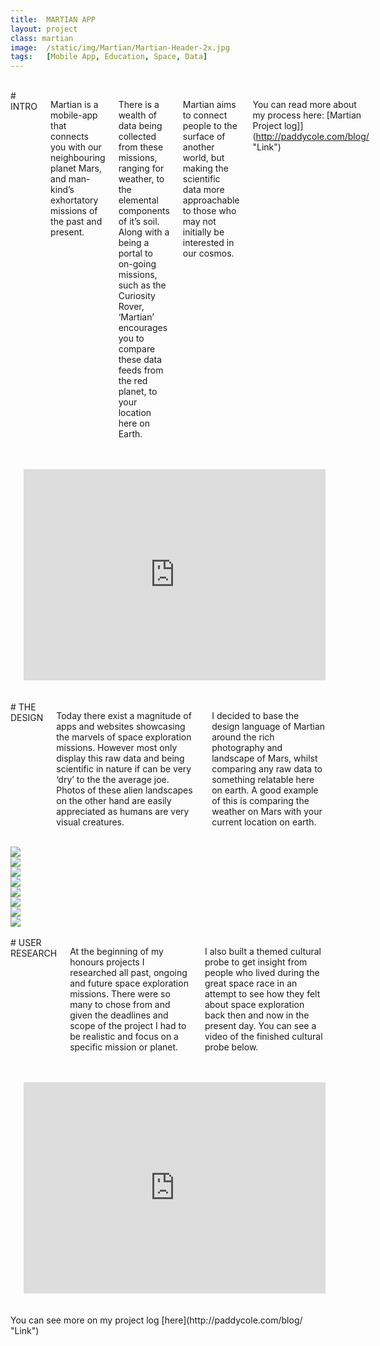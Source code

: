 ```yaml
---
title:  MARTIAN APP
layout: project
class: martian
image:  /static/img/Martian/Martian-Header-2x.jpg
tags:   [Mobile App, Education, Space, Data]
---
```


<div class="row">
  <div class="two columns">&nbsp;</div>
  <div class="eight columns" markdown="1">
# INTRO

Martian is a mobile-app that connects you with our neighbouring planet Mars, and man-kind’s exhortatory missions of the past and present.

There is a wealth of data being collected from these missions, ranging for weather, to the elemental components of it’s soil. Along with a being a portal to on-going missions, such as the Curiosity Rover, ‘Martian’ encourages you to compare these data feeds from the red planet, to your location here on Earth.

Martian aims to connect people to the surface of another world, but making the scientific data more approachable to those who may not initially be interested in our cosmos.

You can read more about my process here: [Martian Project log]](http://paddycole.com/blog/ "Link")
  </div>
  <div class="two columns">&nbsp;</div>
</div>


<div class="row">
  <div class="two columns">&nbsp;</div>
  <div class="eight columns">
    <div style="margin-bottom:2.5rem"></div>
    <iframe src="https://player.vimeo.com/video/126954206?color=ff9933" width="600" height="338" frameborder="0" webkitallowfullscreen mozallowfullscreen allowfullscreen></iframe>
    </div>
  <div class="two columns">&nbsp;</div>
</div>


<div class="row">
  <div class="two columns">&nbsp;</div>
  <div class="eight columns" markdown="1">
# THE DESIGN

Today there exist a magnitude of apps and websites showcasing the marvels of space exploration missions. However most only display this raw data and being scientific in nature if can be very ‘dry’ to the the average joe. Photos of these alien landscapes on the other hand are easily appreciated as humans are very visual creatures. 

I decided to base the design language of Martian around the rich photography and landscape of Mars, whilst comparing any raw data to something relatable here on earth. A good example of this is comparing the weather on Mars with your current location on earth. 
  </div>
  <div class="two columns">&nbsp;</div>
</div>

<div class="row">
  <div class="six columns">
    <img src="/static/img/Martian/1.SplashScreen.jpg">
  </div>
  <div class="six columns">
    <img src="/static/img/Martian/2.Menu.jpg">
  </div>
</div>

<div class="row">
  <div class="six columns">
    <img src="/static/img/Martian/3.Mars.jpg">
  </div>
  <div class="six columns">
    <img src="/static/img/Martian/8.Missions.jpg">
  </div>
</div>

<div class="row">
  <div class="six columns">
    <img src="/static/img/Martian/5.Weather.jpg">
  </div>
  <div class="six columns">
    <img src="/static/img/Martian/4.Journey.png">
  </div>
</div>

<div class="row">
  <div class="six columns">
    <img src="/static/img/Martian/7.Panorama.jpg">
  </div>
  <div class="six columns">
    <img src="/static/img/Martian/6.News.jpg">
  </div>
</div>

<div class="row">
  <div class="two columns">&nbsp;</div>
  <div class="eight columns" markdown="1">
# USER RESEARCH

At the beginning of my honours projects I researched all past, ongoing and future space exploration missions. There were so many to chose from and given the deadlines and scope of the project I had to be realistic and focus on a specific mission or planet.

I also built a themed cultural probe to get insight from people who lived during the great space race in an attempt to see how they felt about space exploration back then and now in the present day. You can see a video of the finished cultural probe below.
  </div>
  <div class="two columns">&nbsp;</div>
</div>


<div class="row">
  <div class="two columns">&nbsp;</div>
  <div class="eight columns">
    <div style="margin-bottom:2.5rem"></div>
    <iframe src="https://player.vimeo.com/video/64818855?color=ff9933" width="600" height="338" frameborder="0" webkitallowfullscreen mozallowfullscreen allowfullscreen></iframe>
    </div>
  <div class="two columns">&nbsp;</div>
</div>

<div class="row">
  <div class="three columns">&nbsp;</div>
  <div class="six columns" markdown="1">
You can see more on my project log [here](http://paddycole.com/blog/ "Link")
  </div>
  <div class="three column">&nbsp;</div>
</div>
